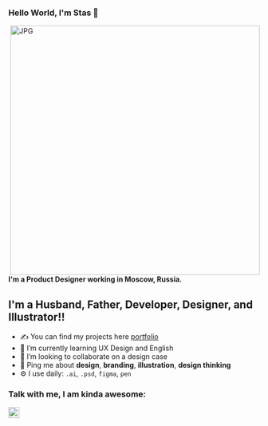 ### Hello World, I'm Stas  👋

<img align="right" alt="JPG" src="https://user-images.githubusercontent.com/16655201/131915319-834d0a9d-4cbc-4810-9c5b-d1da85e8a4d4.jpg?raw=true" width="500"  />

#### I'm a Product Designer working in Moscow, Russia.

## I'm a Husband, Father, Developer, Designer, and Illustrator!!
- ✍ You can find my projects here [portfolio]
- 🌱 I’m currently learning UX Design and English
- 👯 I’m looking to collaborate on a design case
- 💬 Ping me about **design**, **branding**, **illustration**, **design thinking**
- ⚙️ I use daily: `.ai`, `.psd`, `figma`, `pen`

### Talk with me, I am kinda awesome:
[<img align="left" alt="stasdodesign | LinkedIn" width="22px" src="https://cdn.jsdelivr.net/npm/simple-icons@v3/icons/linkedin.svg" />][linkedin]

<br />

[website]: https://holistic-developer.com/
[portfolio]: http://stasdodesign.com/
[linkedin]: https://linkedin.com/in/stasdodesign
